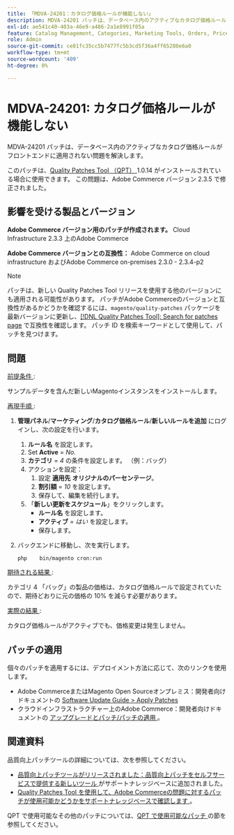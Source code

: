 ```yaml
---
title: 「MDVA-24201：カタログ価格ルールが機能しない」
description: MDVA-24201 パッチは、データベース内のアクティブなカタログ価格ルールがフロントエンドに適用されない問題を解決します。
exl-id: ae541c40-403a-46e9-a486-2a1e8991f05a
feature: Catalog Management, Categories, Marketing Tools, Orders, Price Rules
role: Admin
source-git-commit: ce81fc35cc5b7477fc5b3cd5f36a4ff65280e6a0
workflow-type: tm+mt
source-wordcount: '409'
ht-degree: 0%

---
```


# MDVA-24201: カタログ価格ルールが機能しない

MDVA-24201 パッチは、データベース内のアクティブなカタログ価格ルールがフロントエンドに適用されない問題を解決します。

このパッチは、[Quality Patches Tool （QPT） ](https://devdocs.magento.com/guides/v2.4/comp-mgr/patching.html#mqp)1.0.14 がインストールされている場合に使用できます。 この問題は、Adobe Commerce バージョン 2.3.5 で修正されました。

## 影響を受ける製品とバージョン

**Adobe Commerce バージョン用のパッチが作成されます。** Cloud Infrastructure 2.3.3 上のAdobe Commerce

**Adobe Commerce バージョンとの互換性：** Adobe Commerce on cloud infrastructure およびAdobe Commerce on-premises 2.3.0 - 2.3.4-p2

>[!NOTE]
>
>パッチは、新しい Quality Patches Tool リリースを使用する他のバージョンにも適用される可能性があります。 パッチがAdobe Commerceのバージョンと互換性があるかどうかを確認するには、`magento/quality-patches` パッケージを最新バージョンに更新し、[[!DNL Quality Patches Tool]: Search for patches page](https://devdocs.magento.com/quality-patches/tool.html#patch-grid) で互換性を確認します。 パッチ ID を検索キーワードとして使用して、パッチを見つけます。

## 問題

<u> 前提条件 </u>:

サンプルデータを含んだ新しいMagentoインスタンスをインストールします。

<u> 再現手順 </u>:

1. **管理パネル**/**マーケティング**/**カタログ価格ルール**/**新しいルールを追加** にログインし、次の設定を行います。
   1. **ルール名** を設定します。
   1. Set **Active** = *No.*
   1. **カテゴリ** = *4* の条件を設定します。 （例：バッグ）
   1. アクションを設定：
      1. 設定 **適用先**   **オリジナルのパーセンテージ**。
      1. **割引額** = *10* を設定します。
      1. 保存して、編集を続行します。
   1. 「**新しい更新をスケジュール**」をクリックします。
      * **ルール名** を設定します。
      * **アクティブ** = *はい* を設定します。
      * 保存します。
1. バックエンドに移動し、次を実行します。

   `php    bin/magento cron:run`

<u> 期待される結果 </u>:

カテゴリ 4 「バッグ」の製品の価格は、カタログ価格ルールで設定されていたので、期待どおりに元の価格の 10% を減らす必要があります。

<u> 実際の結果 </u>:

カタログ価格ルールがアクティブでも、価格変更は発生しません。

## パッチの適用

個々のパッチを適用するには、デプロイメント方法に応じて、次のリンクを使用します。

* Adobe CommerceまたはMagento Open Sourceオンプレミス：開発者向けドキュメントの [Software Update Guide > Apply Patches](https://devdocs.magento.com/guides/v2.4/comp-mgr/patching/mqp.html)
* クラウドインフラストラクチャー上のAdobe Commerce：開発者向けドキュメントの [ アップグレードとパッチ/パッチの適用 ](https://devdocs.magento.com/cloud/project/project-patch.html)。

## 関連資料

品質向上パッチツールの詳細については、次を参照してください。

* [ 品質向上パッチツールがリリースされました：品質向上パッチをセルフサービスで提供する新しいツール ](/help/announcements/adobe-commerce-announcements/magento-quality-patches-released-new-tool-to-self-serve-quality-patches.md) がサポートナレッジベースに追加されました。
* [Quality Patches Tool を使用して、Adobe Commerceの問題に対するパッチが使用可能かどうかをサポートナレッジベースで確認します ](/help/support-tools/patches-available-in-qpt-tool/check-patch-for-magento-issue-with-magento-quality-patches.md)。

QPT で使用可能なその他のパッチについては、[QPT で使用可能なパッチ ](https://support.magento.com/hc/en-us/sections/360010506631-Patches-available-in-MQP-tool-) の節を参照してください。
